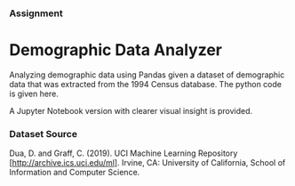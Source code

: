 ### Assignment

# Demographic Data Analyzer

Analyzing demographic data using Pandas given a dataset of demographic data that was extracted from the 1994 Census database. The python code is given here. 

A Jupyter Notebook version with clearer visual insight is provided.


### Dataset Source
Dua, D. and Graff, C. (2019). UCI Machine Learning Repository [http://archive.ics.uci.edu/ml]. Irvine, CA: University of California, School of Information and Computer Science.